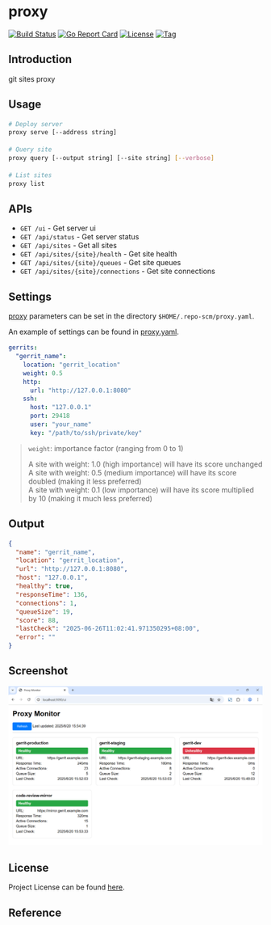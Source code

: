 # proxy

[![Build Status](https://github.com/repo-scm/proxy/workflows/ci/badge.svg?branch=main&event=push)](https://github.com/repo-scm/proxy/actions?query=workflow%3Aci)
[![Go Report Card](https://goreportcard.com/badge/github.com/repo-scm/proxy)](https://goreportcard.com/report/github.com/repo-scm/proxy)
[![License](https://img.shields.io/github/license/repo-scm/proxy.svg)](https://github.com/repo-scm/proxy/blob/main/LICENSE)
[![Tag](https://img.shields.io/github/tag/repo-scm/proxy.svg)](https://github.com/repo-scm/proxy/tags)



## Introduction

git sites proxy



## Usage

```bash
# Deploy server
proxy serve [--address string]

# Query site
proxy query [--output string] [--site string] [--verbose]

# List sites
proxy list
```



## APIs

- `GET /ui` - Get server ui
- `GET /api/status` - Get server status
- `GET /api/sites` - Get all sites
- `GET /api/sites/{site}/health` - Get site health
- `GET /api/sites/{site}/queues` - Get site queues
- `GET /api/sites/{site}/connections` - Get site connections



## Settings

[proxy](https://github.com/repo-scm/proxy) parameters can be set in the directory `$HOME/.repo-scm/proxy.yaml`.

An example of settings can be found in [proxy.yaml](https://github.com/repo-scm/proxy/blob/main/config/proxy.yaml).

```yaml
gerrits:
  "gerrit_name":
    location: "gerrit_location"
    weight: 0.5
    http:
      url: "http://127.0.0.1:8080"
    ssh:
      host: "127.0.0.1"
      port: 29418
      user: "your_name"
      key: "/path/to/ssh/private/key"
```

> `weight`: importance factor (ranging from 0 to 1)
>
> A site with weight: 1.0 (high importance) will have its score unchanged  
> A site with weight: 0.5 (medium importance) will have its score doubled (making it less preferred)  
> A site with weight: 0.1 (low importance) will have its score multiplied by 10 (making it much less preferred)  



## Output

```json
{
  "name": "gerrit_name",
  "location": "gerrit_location",
  "url": "http://127.0.0.1:8080",
  "host": "127.0.0.1",
  "healthy": true,
  "responseTime": 136,
  "connections": 1,
  "queueSize": 19,
  "score": 88,
  "lastCheck": "2025-06-26T11:02:41.971350295+08:00",
  "error": ""
}
```



## Screenshot

![serve.png](serve.png)



## License

Project License can be found [here](LICENSE).



## Reference
